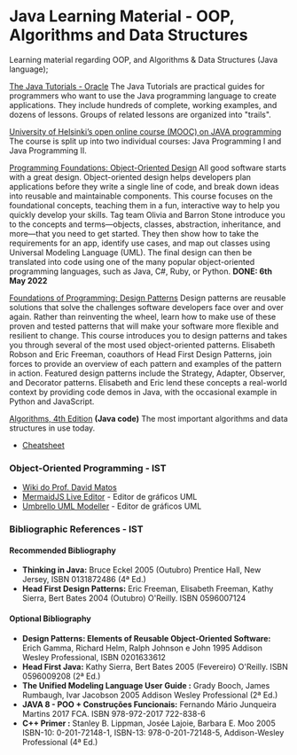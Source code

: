 # Java Learning Material - OOP, Algorithms and Data Structures
Learning material regarding OOP, and Algorithms & Data Structures (Java language);

[The Java Tutorials - Oracle](https://docs.oracle.com/javase/tutorial/index.html)
The Java Tutorials are practical guides for programmers who want to use the Java programming language to create applications. They include hundreds of complete, working examples, and dozens of lessons. Groups of related lessons are organized into "trails".

[University of Helsinki’s open online course (MOOC) on JAVA programming](https://java-programming.mooc.fi/)  
The course is split up into two individual courses: Java Programming I and Java Programming II.


[Programming Foundations: Object-Oriented Design](https://www.linkedin.com/learning/programming-foundations-object-oriented-design-3)
All good software starts with a great design. Object-oriented design helps developers plan applications before they write a single line of code, and break down ideas into reusable and maintainable components. This course focuses on the foundational concepts, teaching them in a fun, interactive way to help you quickly develop your skills. Tag team Olivia and Barron Stone introduce you to the concepts and terms—objects, classes, abstraction, inheritance, and more—that you need to get started. They then show how to take the requirements for an app, identify use cases, and map out classes using Universal Modeling Language (UML). The final design can then be translated into code using one of the many popular object-oriented programming languages, such as Java, C#, Ruby, or Python. __DONE: 6th May 2022__

[Foundations of Programming: Design Patterns](https://www.linkedin.com/learning/programming-foundations-design-patterns-2?trk=lynda_redirect_learning)
Design patterns are reusable solutions that solve the challenges software developers face over and over again. Rather than reinventing the wheel, learn how to make use of these proven and tested patterns that will make your software more flexible and resilient to change. This course introduces you to design patterns and takes you through several of the most used object-oriented patterns. Elisabeth Robson and Eric Freeman, coauthors of Head First Design Patterns, join forces to provide an overview of each pattern and examples of the pattern in action. Featured design patterns include the Strategy, Adapter, Observer, and Decorator patterns. Elisabeth and Eric lend these concepts a real-world context by providing code demos in Java, with the occasional example in Python and JavaScript.


[Algorithms, 4th Edition](https://algs4.cs.princeton.edu/home/)
__(Java code)__
The most important algorithms and data structures in use today.

- [Cheatsheet](https://algs4.cs.princeton.edu/cheatsheet/)

### Object-Oriented Programming - IST

-   [Wiki do Prof. David Matos](https://web.tecnico.ulisboa.pt/~david.matos/w/pt/index.php/Programa%C3%A7%C3%A3o_com_Objectos)
-   [MermaidJS Live Editor](https://mermaid.live/)  - Editor de gráficos UML
-   [Umbrello UML Modeller](https://umbrello.kde.org/)  - Editor de gráficos UML

### Bibliographic References - IST

#### Recommended Bibliography

-   **Thinking in Java:** Bruce Eckel  2005 (Outubro)  Prentice Hall, New Jersey, ISBN 0131872486 (4ª Ed.)
-   **Head First Design Patterns:** Eric Freeman, Elisabeth Freeman, Kathy Sierra, Bert Bates  2004 (Outubro)  O'Reilly. ISBN 0596007124

#### Optional Bibliography

-   **Design Patterns: Elements of Reusable Object-Oriented Software:** Erich Gamma, Richard Helm, Ralph Johnson e John 1995  Addison Wesley Professional, ISBN 0201633612
-   **Head First Java:** Kathy Sierra, Bert Bates  2005 (Fevereiro)  O'Reilly. ISBN 0596009208 (2ª Ed.)
-   **The Unified Modeling Language User Guide :** Grady Booch, James Rumbaugh, Ivar Jacobson  2005  Addison Wesley Professional (2ª Ed.)
-   **JAVA 8 - POO + Construções Funcionais:** Fernando Mário Junqueira Martins  2017  FCA. ISBN 978-972-2017 722-838-6
-   **C++ Primer :** Stanley B. Lippman, Josée Lajoie, Barbara E. Moo  2005  ISBN-10: 0-201-72148-1, ISBN-13: 978-0-201-72148-5, Addison-Wesley Professional (4ª Ed.)
